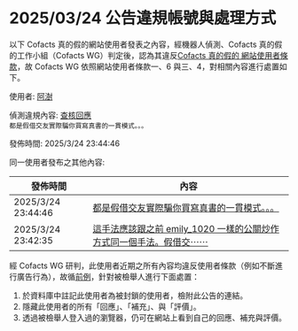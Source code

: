 2025/03/24 公告違規帳號與處理方式
=========

以下 Cofacts 真的假的網站使用者發表之內容，經機器人偵測、Cofacts 真的假的工作小組（Cofacts WG）判定後，認為其違反[Cofacts 真的假的 網站使用者條款](https://github.com/cofacts/rumors-site/blob/master/LEGAL.md)，故 Cofacts WG 依照網站使用者條款一、6 與三、4，對相關內容進行處置如下。

使用者: [阿澍](https://cofacts.github.io/community-builder/#/editorworks?showAll=1&day=365&userId=ezInaZMBjdhbW921NINd)

偵測違規內容: [查核回應](https://cofacts.tw/reply/dOnTyJUBYrjt7MSM7Atw)<br>`都是假借交友實際騙你買寫真書的一貫模式。。。`

發佈時間: 2025/3/24 23:44:46

同一使用者發布之其他內容:

|發佈時間|內容|
|---|---|
| 2025/3/24 23:44:46 | [都是假借交友實際騙你買寫真書的一貫模式。。。](https://cofacts.tw/reply/dOnTyJUBYrjt7MSM7Atw) |
| 2025/3/24 23:42:35 | [這手法應該跟之前 emily_1020 一樣的公關炒作方式同一個手法。假借交⋯⋯](https://cofacts.tw/reply/cenRyJUBYrjt7MSM7Qsg) |

經 Cofacts WG 研判，此使用者近期之所有內容均違反使用者條款（例如不斷進行廣告行為），故循[前例](https://github.com/cofacts/takedowns/blob/master/2021/1125-2nd-spam.md)，針對被檢舉人進行下面處置：
1. 於資料庫中註記此使用者為被封鎖的使用者，檢附此公告的連結。
2. 隱藏此使用者的所有「回應」、「補充」、與「評價」。
3. 透過被檢舉人登入過的瀏覽器，仍可在網站上看到自己的回應、補充與評價。
